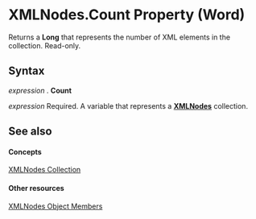 
# XMLNodes.Count Property (Word)

Returns a  **Long** that represents the number of XML elements in the collection. Read-only.


## Syntax

 _expression_ . **Count**

 _expression_ Required. A variable that represents a **[XMLNodes](c29850f2-8db2-aef6-57ee-fed1b625616c.md)** collection.


## See also


#### Concepts


[XMLNodes Collection](c29850f2-8db2-aef6-57ee-fed1b625616c.md)
#### Other resources


[XMLNodes Object Members](addbb160-42f1-9e37-d280-d4ff4279fb8d.md)
